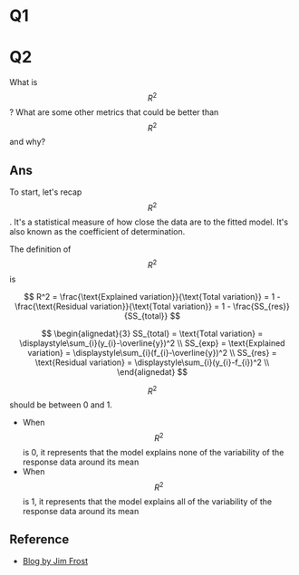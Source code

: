 # Q1

# Q2

What is $$R^2$$ ? What are some other metrics that could be better than $$R^2$$ and why?

## Ans

To start, let's recap$$R^2$$ . It's a statistical measure of how close the data are to the fitted model. It's also known as the coefficient of determination.

The definition of$$R^2$$ is


$$
R^2 = \frac{\text{Explained variation}}{\text{Total variation}} = 1 - \frac{\text{Residual variation}}{\text{Total variation}} = 1 - \frac{SS_{res}}{SS_{total}}
$$



$$
\begin{alignedat}{3}
SS_{total} = \text{Total variation} = \displaystyle\sum_{i}(y_{i}-\overline{y})^2 \\
SS_{exp} = \text{Explained variation} = \displaystyle\sum_{i}(f_{i}-\overline{y})^2 \\
SS_{res} = \text{Residual variation} = \displaystyle\sum_{i}(y_{i}-f_{i})^2 \\
\end{alignedat}
$$


$$R^2$$ should be between 0 and 1.

* When $$R^2$$ is 0, it represents that the model explains none of the variability of the response data around its mean
* When $$R^2$$ is 1, it represents that the model explains all of the variability of the response data around its mean

## Reference

* [Blog by Jim Frost](http://blog.minitab.com/blog/adventures-in-statistics-2/regression-analysis-how-do-i-interpret-r-squared-and-assess-the-goodness-of-fit)



